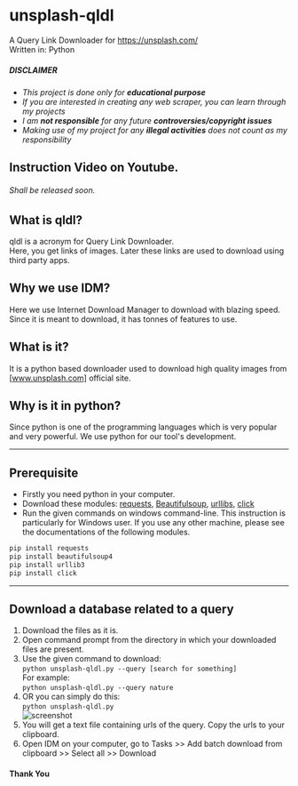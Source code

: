 # unsplash-qldl
A Query Link Downloader for https://unsplash.com/<br>
Written in: Python<br>
##### ___DISCLAIMER___
* *This project is done only for __educational purpose__*
* *If you are interested in creating any web scraper, you can learn through my projects*
* *I am __not responsible__ for any future __controversies/copyright issues__*
* *Making use of my project for any __illegal activities__ does not count as my responsibility*

## Instruction Video on Youtube.
###### Shall be released soon.

## What is qldl?
qldl is a acronym for Query Link Downloader.<br>
Here, you get links of images. Later these links are used to download using third party apps.
## Why we use IDM?
Here we use Internet Download Manager to download with blazing speed. Since it is meant to download, it has tonnes of features to use.
## What is it?
It is a python based downloader used to download high quality images from [www.unsplash.com] official site.
## Why is it in python?
Since python is one of the programming languages which is very popular and very powerful. We use python for our tool's development.

----

## Prerequisite
* Firstly you need python in your computer.<br>
* Download these modules: [requests](https://pypi.org/project/requests/), [Beautifulsoup](https://pypi.org/project/bs4/), [urllibs](https://pypi.org/project/urllib3/), [click](https://pypi.org/project/click/)<br>
* Run the given commands on windows command-line. This instruction is particularly for Windows user. If you use any other machine, please see the documentations of the following modules.
```Python
pip install requests
pip install beautifulsoup4
pip install urllib3
pip install click
```

----

## Download a database related to a query
1. Download the files as it is.
2. Open command prompt from the directory in which your downloaded files are present.
3. Use the  given command to download: 
<br>`python unsplash-qldl.py --query [search for something]`<br>For example: <br>
`python unsplash-qldl.py --query nature`<br>
4. OR you can simply do this:<br>`python unsplash-qldl.py`<br>![screenshot](https://github.com/arg-z/unsplash-qldl/blob/master/images/1.PNG?raw=true)
4. You will get a text file containing urls of the query. Copy the urls to your clipboard.<br>
5. Open IDM on your computer, go to Tasks >> Add batch download from clipboard >> Select all >> Download<br>

#### Thank You

